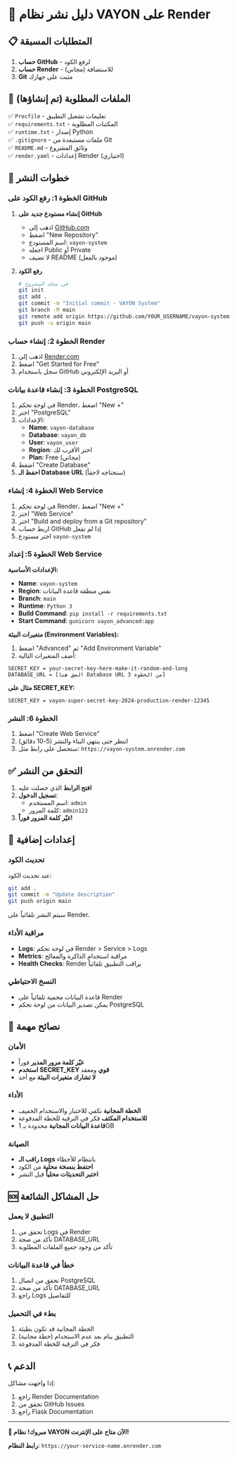 # 🚀 دليل نشر نظام VAYON على Render

## 📋 المتطلبات المسبقة

1. **حساب GitHub** - لرفع الكود
2. **حساب Render** - للاستضافة (مجاني)
3. **Git** مثبت على جهازك

## 📁 الملفات المطلوبة (تم إنشاؤها)

✅ `Procfile` - تعليمات تشغيل التطبيق  
✅ `requirements.txt` - المكتبات المطلوبة  
✅ `runtime.txt` - إصدار Python  
✅ `.gitignore` - ملفات مستبعدة من Git  
✅ `README.md` - وثائق المشروع  
✅ `render.yaml` - إعدادات Render (اختياري)  

## 🔧 خطوات النشر

### الخطوة 1: رفع الكود على GitHub

1. **إنشاء مستودع جديد على GitHub**
   - اذهب إلى [GitHub.com](https://github.com)
   - اضغط "New Repository"
   - اسم المستودع: `vayon-system`
   - اجعله Public أو Private
   - لا تضيف README (موجود بالفعل)

2. **رفع الكود**
   ```bash
   # في مجلد المشروع
   git init
   git add .
   git commit -m "Initial commit - VAYON System"
   git branch -M main
   git remote add origin https://github.com/YOUR_USERNAME/vayon-system.git
   git push -u origin main
   ```

### الخطوة 2: إنشاء حساب Render

1. اذهب إلى [Render.com](https://render.com)
2. اضغط "Get Started for Free"
3. سجل باستخدام GitHub أو البريد الإلكتروني

### الخطوة 3: إنشاء قاعدة بيانات PostgreSQL

1. في لوحة تحكم Render، اضغط "New +"
2. اختر "PostgreSQL"
3. الإعدادات:
   - **Name**: `vayon-database`
   - **Database**: `vayon_db`
   - **User**: `vayon_user`
   - **Region**: اختر الأقرب لك
   - **Plan**: Free (مجاني)
4. اضغط "Create Database"
5. **احفظ الـ Database URL** (ستحتاجه لاحقاً)

### الخطوة 4: إنشاء Web Service

1. في لوحة تحكم Render، اضغط "New +"
2. اختر "Web Service"
3. اختر "Build and deploy from a Git repository"
4. اربط حساب GitHub إذا لم تفعل
5. اختر مستودع `vayon-system`

### الخطوة 5: إعداد Web Service

**الإعدادات الأساسية:**
- **Name**: `vayon-system`
- **Region**: نفس منطقة قاعدة البيانات
- **Branch**: `main`
- **Runtime**: `Python 3`
- **Build Command**: `pip install -r requirements.txt`
- **Start Command**: `gunicorn vayon_advanced:app`

**متغيرات البيئة (Environment Variables):**
1. اضغط "Advanced" ثم "Add Environment Variable"
2. أضف المتغيرات التالية:

```
SECRET_KEY = your-secret-key-here-make-it-random-and-long
DATABASE_URL = [الصق هنا Database URL من الخطوة 3]
```

**مثال على SECRET_KEY:**
```
SECRET_KEY = vayon-super-secret-key-2024-production-render-12345
```

### الخطوة 6: النشر

1. اضغط "Create Web Service"
2. انتظر حتى ينتهي البناء والنشر (5-10 دقائق)
3. ستحصل على رابط مثل: `https://vayon-system.onrender.com`

## ✅ التحقق من النشر

1. **افتح الرابط** الذي حصلت عليه
2. **تسجيل الدخول**:
   - اسم المستخدم: `admin`
   - كلمة المرور: `admin123`
3. **غيّر كلمة المرور فوراً!**

## 🔧 إعدادات إضافية

### تحديث الكود

عند تحديث الكود:
```bash
git add .
git commit -m "Update description"
git push origin main
```
سيتم النشر تلقائياً على Render.

### مراقبة الأداء

- **Logs**: في لوحة تحكم Render > Service > Logs
- **Metrics**: مراقبة استخدام الذاكرة والمعالج
- **Health Checks**: Render يراقب التطبيق تلقائياً

### النسخ الاحتياطي

- قاعدة البيانات محمية تلقائياً على Render
- يمكن تصدير البيانات من لوحة تحكم PostgreSQL

## 🚨 نصائح مهمة

### الأمان
- **غيّر كلمة مرور المدير** فوراً
- **استخدم SECRET_KEY قوي** ومعقد
- **لا تشارك متغيرات البيئة** مع أحد

### الأداء
- **الخطة المجانية** تكفي للاختبار والاستخدام الخفيف
- **للاستخدام المكثف** فكر في الترقية للخطة المدفوعة
- **قاعدة البيانات المجانية** محدودة بـ 1GB

### الصيانة
- **راقب الـ Logs** بانتظام للأخطاء
- **احتفظ بنسخة محلية** من الكود
- **اختبر التحديثات محلياً** قبل النشر

## 🆘 حل المشاكل الشائعة

### التطبيق لا يعمل
1. تحقق من Logs في Render
2. تأكد من صحة DATABASE_URL
3. تأكد من وجود جميع الملفات المطلوبة

### خطأ في قاعدة البيانات
1. تحقق من اتصال PostgreSQL
2. تأكد من صحة DATABASE_URL
3. راجع Logs للتفاصيل

### بطء في التحميل
1. الخطة المجانية قد تكون بطيئة
2. التطبيق ينام بعد عدم الاستخدام (خطة مجانية)
3. فكر في الترقية للخطة المدفوعة

## 📞 الدعم

إذا واجهت مشاكل:
1. راجع Render Documentation
2. تحقق من GitHub Issues
3. راجع Flask Documentation

---

**🎉 مبروك! نظام VAYON الآن متاح على الإنترنت!**

**رابط النظام**: `https://your-service-name.onrender.com`
